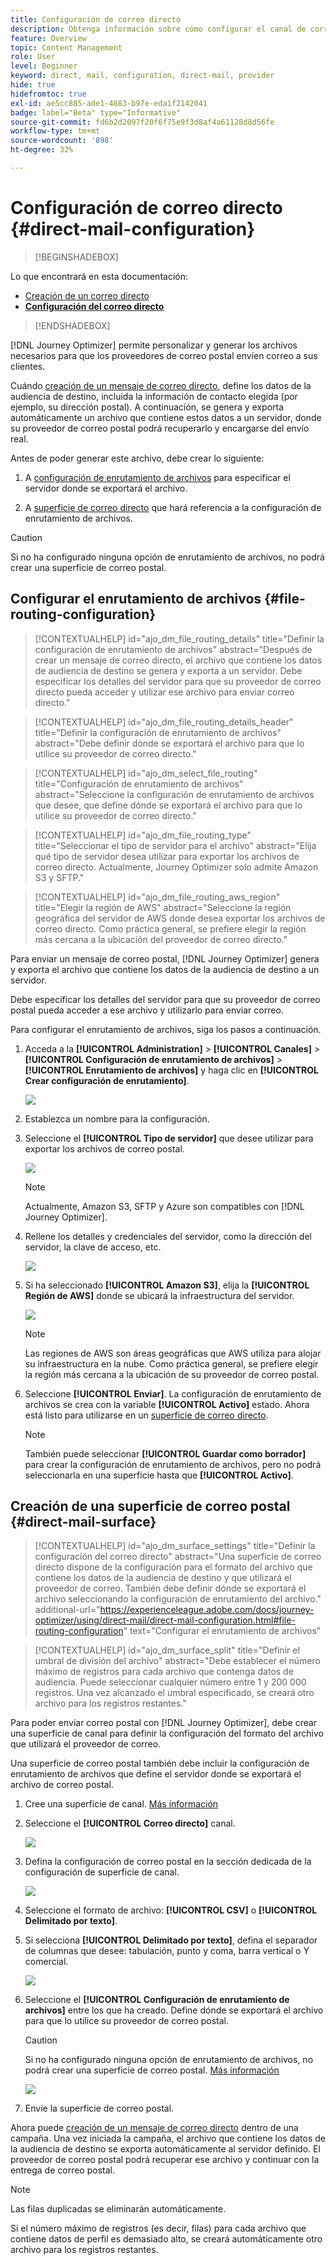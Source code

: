 ```yaml
---
title: Configuración de correo directo
description: Obtenga información sobre cómo configurar el canal de correo postal en Journey Optimizer
feature: Overview
topic: Content Management
role: User
level: Beginner
keyword: direct, mail, configuration, direct-mail, provider
hide: true
hidefromtoc: true
exl-id: ae5cc885-ade1-4683-b97e-eda1f2142041
badge: label="Beta" type="Informative"
source-git-commit: fd6b2d2097f20f6f75e9f3d8af4a61128d8d56fe
workflow-type: tm+mt
source-wordcount: '898'
ht-degree: 32%

---
```


# Configuración de correo directo {#direct-mail-configuration}

>[!BEGINSHADEBOX]

Lo que encontrará en esta documentación:

* [Creación de un correo directo](create-direct-mail.md)
* **[Configuración del correo directo](direct-mail-configuration.md)**

>[!ENDSHADEBOX]

[!DNL Journey Optimizer] permite personalizar y generar los archivos necesarios para que los proveedores de correo postal envíen correo a sus clientes.

Cuándo [creación de un mensaje de correo directo](../direct-mail/create-direct-mail.md), define los datos de la audiencia de destino, incluida la información de contacto elegida (por ejemplo, su dirección postal). A continuación, se genera y exporta automáticamente un archivo que contiene estos datos a un servidor, donde su proveedor de correo postal podrá recuperarlo y encargarse del envío real.

Antes de poder generar este archivo, debe crear lo siguiente:

1. A [configuración de enrutamiento de archivos](#file-routing-configuration) para especificar el servidor donde se exportará el archivo.

1. A [superficie de correo directo](#direct-mail-surface) que hará referencia a la configuración de enrutamiento de archivos.

>[!CAUTION]
>
>Si no ha configurado ninguna opción de enrutamiento de archivos, no podrá crear una superficie de correo postal.

## Configurar el enrutamiento de archivos {#file-routing-configuration}

>[!CONTEXTUALHELP]
>id="ajo_dm_file_routing_details"
>title="Definir la configuración de enrutamiento de archivos"
>abstract="Después de crear un mensaje de correo directo, el archivo que contiene los datos de audiencia de destino se genera y exporta a un servidor. Debe especificar los detalles del servidor para que su proveedor de correo directo pueda acceder y utilizar ese archivo para enviar correo directo."

<!--
>additional-url="https://experienceleague.adobe.com/docs/journey-optimizer/using/direct-mail/create-direct-mail.html" text="Create a direct mail message"-->

>[!CONTEXTUALHELP]
>id="ajo_dm_file_routing_details_header"
>title="Definir la configuración de enrutamiento de archivos"
>abstract="Debe definir dónde se exportará el archivo para que lo utilice su proveedor de correo directo."

>[!CONTEXTUALHELP]
>id="ajo_dm_select_file_routing"
>title="Configuración de enrutamiento de archivos"
>abstract="Seleccione la configuración de enrutamiento de archivos que desee, que define dónde se exportará el archivo para que lo utilice su proveedor de correo directo."

>[!CONTEXTUALHELP]
>id="ajo_dm_file_routing_type"
>title="Seleccionar el tipo de servidor para el archivo"
>abstract="Elija qué tipo de servidor desea utilizar para exportar los archivos de correo directo. Actualmente, Journey Optimizer solo admite Amazon S3 y SFTP."

>[!CONTEXTUALHELP]
>id="ajo_dm_file_routing_aws_region"
>title="Elegir la región de AWS"
>abstract="Seleccione la región geográfica del servidor de AWS donde desea exportar los archivos de correo directo. Como práctica general, se prefiere elegir la región más cercana a la ubicación del proveedor de correo directo."

Para enviar un mensaje de correo postal, [!DNL Journey Optimizer] genera y exporta el archivo que contiene los datos de la audiencia de destino a un servidor.

Debe especificar los detalles del servidor para que su proveedor de correo postal pueda acceder a ese archivo y utilizarlo para enviar correo.

Para configurar el enrutamiento de archivos, siga los pasos a continuación.

1. Acceda a la **[!UICONTROL Administration]** > **[!UICONTROL Canales]** > **[!UICONTROL Configuración de enrutamiento de archivos]** > **[!UICONTROL Enrutamiento de archivos]** y haga clic en **[!UICONTROL Crear configuración de enrutamiento]**.

   ![](assets/file-routing-config-button.png)

1. Establezca un nombre para la configuración.

1. Seleccione el **[!UICONTROL Tipo de servidor]** que desee utilizar para exportar los archivos de correo postal.

   ![](assets/file-routing-config-type.png)

   >[!NOTE]
   >
   >Actualmente, Amazon S3, SFTP y Azure son compatibles con [!DNL Journey Optimizer].

1. Rellene los detalles y credenciales del servidor, como la dirección del servidor, la clave de acceso, etc.

   ![](assets/file-routing-config-sftp-details.png)

1. Si ha seleccionado **[!UICONTROL Amazon S3]**, elija la **[!UICONTROL Región de AWS]** donde se ubicará la infraestructura del servidor.

   ![](assets/file-routing-config-aws-region.png)

   >[!NOTE]
   >
   >Las regiones de AWS son áreas geográficas que AWS utiliza para alojar su infraestructura en la nube. Como práctica general, se prefiere elegir la región más cercana a la ubicación de su proveedor de correo postal.

1. Seleccione **[!UICONTROL Enviar]**. La configuración de enrutamiento de archivos se crea con la variable **[!UICONTROL Activo]** estado. Ahora está listo para utilizarse en un [superficie de correo directo](#direct-mail-surface).

   >[!NOTE]
   >
   >También puede seleccionar **[!UICONTROL Guardar como borrador]** para crear la configuración de enrutamiento de archivos, pero no podrá seleccionarla en una superficie hasta que **[!UICONTROL Activo]**.

## Creación de una superficie de correo postal {#direct-mail-surface}

>[!CONTEXTUALHELP]
>id="ajo_dm_surface_settings"
>title="Definir la configuración del correo directo"
>abstract="Una superficie de correo directo dispone de la configuración para el formato del archivo que contiene los datos de la audiencia de destino y que utilizará el proveedor de correo. También debe definir dónde se exportará el archivo seleccionando la configuración de enrutamiento del archivo."
>additional-url="https://experienceleague.adobe.com/docs/journey-optimizer/using/direct-mail/direct-mail-configuration.html#file-routing-configuration" text="Configurar el enrutamiento de archivos"

<!--
>[!CONTEXTUALHELP]
>id="ajo_dm_surface_sort"
>title="Define the sort order"
>abstract="If you select this option, the sort will be by profile ID, ascending or descending. If you unselect it, the sorting configuration defined when creating the direct mail message within a journey or a campaign."-->

>[!CONTEXTUALHELP]
>id="ajo_dm_surface_split"
>title="Definir el umbral de división del archivo"
>abstract="Debe establecer el número máximo de registros para cada archivo que contenga datos de audiencia. Puede seleccionar cualquier número entre 1 y 200 000 registros. Una vez alcanzado el umbral especificado, se creará otro archivo para los registros restantes."

Para poder enviar correo postal con [!DNL Journey Optimizer], debe crear una superficie de canal para definir la configuración del formato del archivo que utilizará el proveedor de correo.

Una superficie de correo postal también debe incluir la configuración de enrutamiento de archivos que define el servidor donde se exportará el archivo de correo postal.

1. Cree una superficie de canal. [Más información](../configuration/channel-surfaces.md)

1. Seleccione el **[!UICONTROL Correo directo]** canal.

   ![](assets/surface-direct-mail-channel.png)

1. Defina la configuración de correo postal en la sección dedicada de la configuración de superficie de canal.

   ![](assets/surface-direct-mail-settings.png)

   <!--![](assets/surface-direct-mail-settings-with-insertion.png)-->

1. Seleccione el formato de archivo: **[!UICONTROL CSV]** o **[!UICONTROL Delimitado por texto]**.

1. Si selecciona **[!UICONTROL Delimitado por texto]**, defina el separador de columnas que desee: tabulación, punto y coma, barra vertical o Y comercial.

   ![](assets/surface-direct-mail-column-separator.png)

1. Seleccione el **[!UICONTROL Configuración de enrutamiento de archivos]** entre los que ha creado. Define dónde se exportará el archivo para que lo utilice su proveedor de correo postal.

   >[!CAUTION]
   >
   >Si no ha configurado ninguna opción de enrutamiento de archivos, no podrá crear una superficie de correo postal. [Más información](#file-routing-configuration)

   ![](assets/surface-direct-mail-file-routing.png)

   <!--![](assets/surface-direct-mail-file-routing-with-insertion.png)-->

1. Envíe la superficie de correo postal.

Ahora puede [creación de un mensaje de correo directo](../direct-mail/create-direct-mail.md) dentro de una campaña. Una vez iniciada la campaña, el archivo que contiene los datos de la audiencia de destino se exporta automáticamente al servidor definido. El proveedor de correo postal podrá recuperar ese archivo y continuar con la entrega de correo postal.

>[!NOTE]
>
>Las filas duplicadas se eliminarán automáticamente.
>
>Si el número máximo de registros (es decir, filas) para cada archivo que contiene datos de perfil es demasiado alto, se creará automáticamente otro archivo para los registros restantes.

<!--
    In the **[!UICONTROL Insertion]** section, you can choose to automatically remove duplicate rows.

    Define the maximum number of records (i.e. rows) for each file containing profile data. After the specified threshold is reached, another file will be created for the remaining records.

    ![](assets/surface-direct-mail-split.png)

    For example, if there are 100,000 records in the file and the threshold limit is set to 60,000, the records will be split into two files. The first file will contain 60,000 rows, and the second file will contain the remaining 40,000 rows.

    >[!NOTE]
    >
    >NOTE You can set any number between 1 and 200,000 records, meaning each file must contain at least 1 row and no more than 200,000 rows.

-->